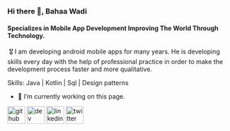 ### Hi there 👋, Bahaa Wadi
#### Specializes in Mobile App Development  Improving The World Through Technology.
 🎖️ I am developing android mobile apps for many years. He is developing skills every day with the help of professional practice in order to make the development process faster and more qualitative.


Skills: Java | Kotlin | Sql | Design patterns

- 🔭 I’m currently working on this page. 


[<img src='https://cdn.jsdelivr.net/npm/simple-icons@3.0.1/icons/github.svg' alt='github' height='40'>](https://github.com/BahaaWadi)  [<img src='https://cdn.jsdelivr.net/npm/simple-icons@3.0.1/icons/dev-dot-to.svg' alt='dev' height='40'>](https://dev.to/bahaawadi)  [<img src='https://cdn.jsdelivr.net/npm/simple-icons@3.0.1/icons/linkedin.svg' alt='linkedin' height='40'>](https://www.linkedin.com/in/bahaa-wadi/)  [<img src='https://cdn.jsdelivr.net/npm/simple-icons@3.0.1/icons/twitter.svg' alt='twitter' height='40'>](https://twitter.com/wadi_bahaa)  

